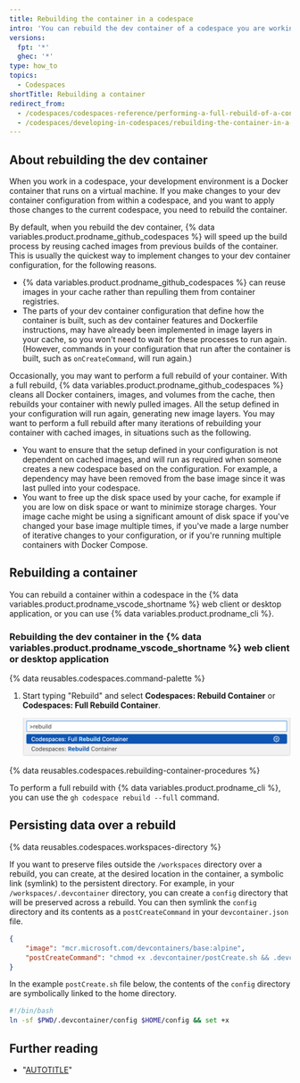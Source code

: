 ```yaml
---
title: Rebuilding the container in a codespace
intro: 'You can rebuild the dev container of a codespace you are working in to apply configuration changes. From time to time, you may want to perform a full rebuild.'
versions:
  fpt: '*'
  ghec: '*'
type: how_to
topics:
  - Codespaces
shortTitle: Rebuilding a container
redirect_from:
  - /codespaces/codespaces-reference/performing-a-full-rebuild-of-a-container
  - /codespaces/developing-in-codespaces/rebuilding-the-container-in-a-codespace
---
```


## About rebuilding the dev container

When you work in a codespace, your development environment is a Docker container that runs on a virtual machine. If you make changes to your dev container configuration from within a codespace, and you want to apply those changes to the current codespace, you need to rebuild the container.

By default, when you rebuild the dev container, {% data variables.product.prodname_github_codespaces %} will speed up the build process by reusing cached images from previous builds of the container. This is usually the quickest way to implement changes to your dev container configuration, for the following reasons.
- {% data variables.product.prodname_github_codespaces %} can reuse images in your cache rather than repulling them from container registries.
- The parts of your dev container configuration that define how the container is built, such as dev container features and Dockerfile instructions, may have already been implemented in image layers in your cache, so you won't need to wait for these processes to run again. (However, commands in your configuration that run after the container is built, such as `onCreateCommand`, will run again.)

Occasionally, you may want to perform a full rebuild of your container. With a full rebuild, {% data variables.product.prodname_github_codespaces %} cleans all Docker containers, images, and volumes from the cache, then rebuilds your container with newly pulled images. All the setup defined in your configuration will run again, generating new image layers. You may want to perform a full rebuild after many iterations of rebuilding your container with cached images, in situations such as the following.

- You want to ensure that the setup defined in your configuration is not dependent on cached images, and will run as required when someone creates a new codespace based on the configuration. For example, a dependency may have been removed from the base image since it was last pulled into your codespace.
- You want to free up the disk space used by your cache, for example if you are low on disk space or want to minimize storage charges. Your image cache might be using a significant amount of disk space if you've changed your base image multiple times, if you've made a large number of iterative changes to your configuration, or if you're running multiple containers with Docker Compose.

## Rebuilding a container

You can rebuild a container within a codespace in the {% data variables.product.prodname_vscode_shortname %} web client or desktop application, or you can use {% data variables.product.prodname_cli %}.

### Rebuilding the dev container in the {% data variables.product.prodname_vscode_shortname %} web client or desktop application

{% data reusables.codespaces.command-palette %}
1. Start typing "Rebuild" and select **Codespaces: Rebuild Container** or **Codespaces: Full Rebuild Container**.

   ![Screenshot of the "Codespaces: Full Rebuild Container" option in the Command Palette.](/assets/images/help/codespaces/codespaces-rebuild-full.png)

{% data reusables.codespaces.rebuilding-container-procedures %}

To perform a full rebuild with {% data variables.product.prodname_cli %}, you can use the `gh codespace rebuild --full` command.

## Persisting data over a rebuild

{% data reusables.codespaces.workspaces-directory %}

If you want to preserve files outside the `/workspaces` directory over a rebuild, you can create, at the desired location in the container, a symbolic link (symlink) to the persistent directory. For example, in your `/workspaces/.devcontainer` directory, you can create a `config` directory that will be preserved across a rebuild. You can then symlink the `config` directory and its contents as a `postCreateCommand` in your `devcontainer.json` file.

```json
{
    "image": "mcr.microsoft.com/devcontainers/base:alpine",
    "postCreateCommand": "chmod +x .devcontainer/postCreate.sh && .devcontainer/postCreate.sh"
}
```

In the example `postCreate.sh` file below, the contents of the `config` directory are symbolically linked to the home directory.

```bash
#!/bin/bash
ln -sf $PWD/.devcontainer/config $HOME/config && set +x
```

## Further reading

- "[AUTOTITLE](/codespaces/setting-up-your-project-for-codespaces/adding-a-dev-container-configuration/introduction-to-dev-containers)"
